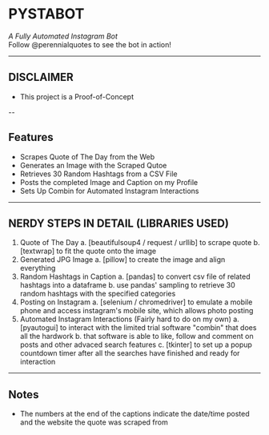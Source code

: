 # PYSTABOT
_A Fully Automated Instagram Bot_\
Follow @perennialquotes to see the bot in action!

---

## DISCLAIMER
* This project is a Proof-of-Concept

--

## Features
* Scrapes Quote of The Day from the Web
* Generates an Image with the Scraped Qutoe
* Retrieves 30 Random Hashtags from a CSV File
* Posts the completed Image and Caption on my Profile
* Sets Up Combin for Automated Instagram Interactions

---

## NERDY STEPS IN DETAIL (LIBRARIES USED)

1. Quote of The Day
    a. [beautifulsoup4 / request / urllib] to scrape quote
    b. [textwrap] to fit the quote onto the image
2. Generated JPG Image
    a. [pillow] to create the image and align everything
3. Random Hashtags in Caption
    a. [pandas] to convert csv file of related hashtags into a dataframe
    b. use pandas' sampling to retrieve 30 random hashtags with the specified categories
4. Posting on Instagram
    a. [selenium / chromedriver] to emulate a mobile phone and access instagram's mobile site, which allows photo posting
5. Automated Instagram Interactions (Fairly hard to do on my own)
    a. [pyautogui] to interact with the limited trial software "combin" that does all the hardwork
    b. that software is able to like, follow and comment on posts and other advaced search features
    c. [tkinter] to set up a popup countdown timer after all the searches have finished and ready for interaction

---

## Notes
* The numbers at the end of the captions indicate the date/time posted and the website the quote was scraped from